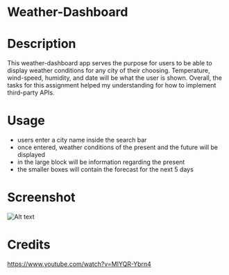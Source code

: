 # Weather-Dashboard

# Description
This weather-dashboard app serves the purpose for users to be able to display weather conditions for any city of their choosing. Temperature, wind-speed, humidity, and date will be what the user is shown.
Overall, the tasks for this assignment helped my understanding for how to implement third-party APIs.

# Usage 

- users enter a city name inside the search bar
- once entered, weather conditions of the present and the future will be displayed
- in the large block will be information regarding the present
- the smaller boxes will contain the forecast for the next 5 days

# Screenshot
![Alt text](image.png)

# Credits
https://www.youtube.com/watch?v=MIYQR-Ybrn4


